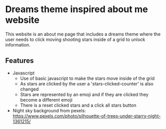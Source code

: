 # Dreams theme inspired about me website
This website is an about me page that includes a dreams theme where the user 
needs to click moving shooting stars inside of a grid to unlock information.

## Features
* Javascript 
  * Use of basic javascript to make the stars move inside of the grid
  * As stars are clicked by the user a 'stars-clicked-counter' is also changed
  * Stars are represented by an emoji and if they are clicked they become a different emoji
  * There is a reset clicked stars and a click all stars button
* Night sky background from pexels: https://www.pexels.com/photo/silhouette-of-trees-under-starry-night-1361215/
